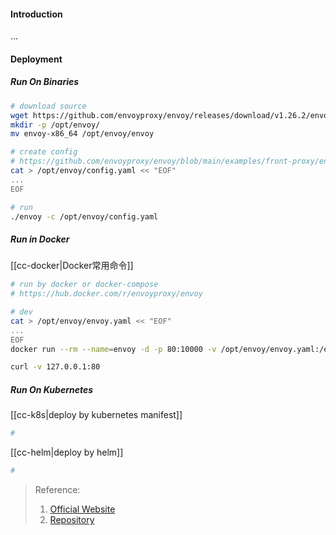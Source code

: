#### Introduction
...


#### Deployment
##### Run On Binaries
```bash
# download source
wget https://github.com/envoyproxy/envoy/releases/download/v1.26.2/envoy-x86_64
mkdir -p /opt/envoy/
mv envoy-x86_64 /opt/envoy/envoy

# create config
# https://github.com/envoyproxy/envoy/blob/main/examples/front-proxy/envoy.yaml
cat > /opt/envoy/config.yaml << "EOF"
...
EOF

# run
./envoy -c /opt/envoy/config.yaml
```

##### Run in Docker
[[cc-docker|Docker常用命令]]
```bash
# run by docker or docker-compose
# https://hub.docker.com/r/envoyproxy/envoy

# dev
cat > /opt/envoy/envoy.yaml << "EOF"
...
EOF
docker run --rm --name=envoy -d -p 80:10000 -v /opt/envoy/envoy.yaml:/etc/envoy/envoy.yaml envoyproxy/envoy:latest

curl -v 127.0.0.1:80
```

##### Run On Kubernetes
[[cc-k8s|deploy by kubernetes manifest]]
```bash
# 
```

[[cc-helm|deploy by helm]]
```bash
#  
```



> Reference:
> 1. [Official Website](https://cloudnative.to/envoy/start/start.html)
> 2. [Repository](https://github.com/envoyproxy/envoy)
